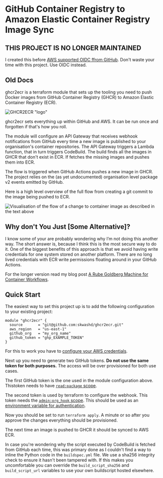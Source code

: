 # GitHub Container Registry to Amazon Elastic Container Registry Image Sync

## THIS PROJECT IS NO LONGER MAINTAINED

I created this before [AWS supported OIDC ffrom GitHub](https://docs.github.com/en/actions/security-for-github-actions/security-hardening-your-deployments/configuring-openid-connect-in-amazon-web-services). Don't waste your time with this project. Use OIDC instead.

## Old Docs

ghcr2ecr is a terraform module that sets up the tooling you need to push Docker
images from GitHub Container Registry (GHCR) to Amazon Elastic Container
Registry (ECR).

![GHCR2ECR "logo"](img/ghcr2ecr.png?raw=true)

ghcr2ecr sets everything up within GitHub and AWS. It can be run once and
forgotten if that's how you roll.

The module will configure an API Gateway that receives webhook notifications
from GitHub every time a new image is published to your organisation's container
repositories. The API Gateway triggers a Lambda function, that in turn triggers
CodeBuild. The build finds all the images in GHCR that don't exist in ECR. If
fetches the missing images and pushes them into ECR.

The flow is triggered when GitHub Actions pushes a new image in GHCR. The
project relies on the (as yet undocumented) organisation level package v2 events
emitted by GitHub.

Here is a high level overview of the full flow from creating a git commit to the
image being pushed to ECR.

![Visualisation of the flow of a change to container image as described in the
text above](img/flow.png?raw=true)

## Why don't You Just [Some Alternative]?

I know some of your are probably wondering why I’m not doing this another way.
The short answer is, because I think this is the most secure way to do it. One
of the biggest benefits of this approach is that we avoid having write
credentials for one system stored on another platform. There are no long lived
credentials with ECR write permissions floating around in your GitHub Actions.

For the longer version read my blog post [A Rube Goldberg Machine for
Container Workflows](https://www.davehall.com.au/blog/2021/05/31/rube-goldberg-machine-container-workflows).

## Quick Start
The easiest way to set this project up is to add the following configuration to your existing project:

```hcl
module "ghcr2ecr" {
  source       = "git@github.com:skwashd/ghcr2ecr.git"
  aws_region   = "us-east-1"
  github_org   = "my_org_name"
  github_token = "ghp_EXAMPLE_TOKEN"
}
```

For this to work you have to [configure your AWS
credentials](https://registry.terraform.io/providers/hashicorp/aws/latest/docs#authentication).

Next up you need to generate two GitHub tokens. **Do not use the same token for
both purposes.** The access will be over provisioned for both use cases.

The first GitHub token is the one used in the module configuration above.
Thistoken needs to have [`read:package`
scope](https://github.com/settings/tokens/new?scopes=read:packages).

The second token is used by terraform to configure the webhook. This token needs
the [`admin:org_hook`
scope](https://github.com/settings/tokens/new?scopes=admin:org_hook). This
should be used as an [environment variable for
authentication](https://registry.terraform.io/providers/integrations/github/latest/docs#authentication).

Now you should be set to run `terraform apply`. A minute or so after you
approve the changes everything should be provisioned.

The next time an image is pushed to GHCR it should be synced to AWS ECR.

In case you're wondering why the script executed by CodeBuild is fetched from
GitHub each time, this was primary done as I couldn't find a way to inline the
Python code in the `buildspec.yml` file. We use a sha256 integrity check to
ensure it hasn't been tampered with. If this makes you uncomfortable you can
override the `build_script_sha256` and `build_script_url` variables to use your
own buildscript hosted elsewhere.
